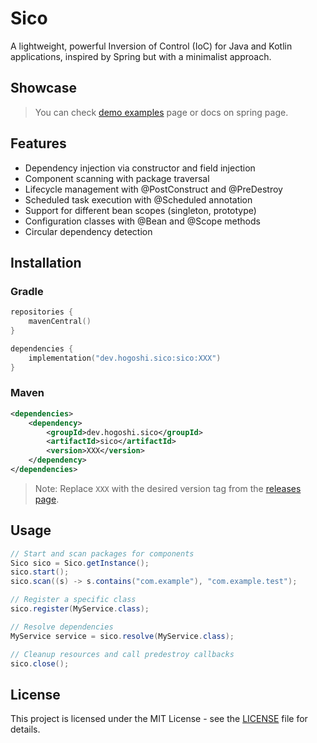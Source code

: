 # Sico

A lightweight, powerful Inversion of Control (IoC) for Java and Kotlin applications, inspired by Spring but with a minimalist approach.

## Showcase
> You can check [demo examples](sico/src/test/java/dev/hogoshi/sico/) page or docs on spring page.

## Features

- Dependency injection via constructor and field injection
- Component scanning with package traversal
- Lifecycle management with @PostConstruct and @PreDestroy
- Scheduled task execution with @Scheduled annotation
- Support for different bean scopes (singleton, prototype)
- Configuration classes with @Bean and @Scope methods
- Circular dependency detection

## Installation

### Gradle

```kotlin
repositories {
    mavenCentral()
}

dependencies {
    implementation("dev.hogoshi.sico:sico:XXX")
}
```

### Maven

```xml
<dependencies>
    <dependency>
        <groupId>dev.hogoshi.sico</groupId>
        <artifactId>sico</artifactId>
        <version>XXX</version>
    </dependency>
</dependencies>
```

> Note: Replace `XXX` with the desired version tag from the [releases page](https://github.com/zhogoshi/sico/releases).

## Usage

```java
// Start and scan packages for components
Sico sico = Sico.getInstance();
sico.start();
sico.scan((s) -> s.contains("com.example"), "com.example.test");

// Register a specific class
sico.register(MyService.class);

// Resolve dependencies
MyService service = sico.resolve(MyService.class);

// Cleanup resources and call predestroy callbacks
sico.close();
```

## License

This project is licensed under the MIT License - see the [LICENSE](LICENSE) file for details.
